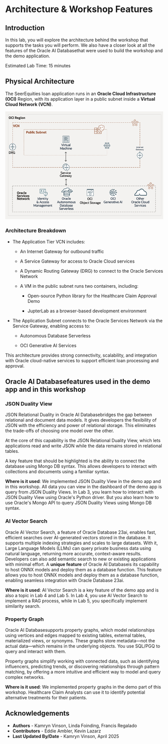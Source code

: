 # Architecture & Workshop Features

## Introduction

In this lab, you will explore the architecture behind the workshop that supports the tasks you will perform. We also have a closer look at all the features of the Oracle AI Databasethat were used to build the workshop and the demo application.

Estimated Lab Time: 15 minutes

## Physical Architecture

The SeerEquities loan application runs in an **Oracle Cloud Infrastructure (OCI)** Region, with its application layer in a public subnet inside a **Virtual Cloud Network (VCN)**.

![Physical Architecture](./images/physical-architecture.png)

### Architecture Breakdown

- The Application Tier VCN includes:

    - An Internet Gateway for outbound traffic

    - A Service Gateway for access to Oracle Cloud services

    - A Dynamic Routing Gateway (DRG) to connect to the Oracle Services Network

    - A VM in the public subnet runs two containers, including:

        - Open-source Python library for the Healthcare Claim Approval Demo

        - JupterLab as a browser-based development environment

- The Application Subnet connects to the Oracle Services Network via the Service Gateway, enabling access to:

    - Autonomous Database Serverless

    - OCI Generative AI Services

This architecture provides strong connectivity, scalability, and integration with Oracle cloud-native services to support efficient loan processing and approval.

## Oracle AI Databasefeatures used in the demo app and in this workshop




### **JSON Duality View**

JSON Relational Duality in Oracle AI Databasebridges the gap between relational and document data models. It gives developers the flexibility of JSON with the efficiency and power of relational storage. This eliminates the trade-offs of choosing one model over the other.

At the core of this capability is the JSON Relational Duality View, which lets applications read and write JSON while the data remains stored in relational tables.

A key feature that should be highlighted is the ability to connect the database using Mongo DB syntax. This allows developers to interact with collections and documents using a familiar syntax. 

**Where is it used**: We implemented JSON Duality View in the demo app and in this workshop. All data you can view in the dashboard of the demo app is query from JSON Duality Views. In Lab 3, you learn how to interact with JSON Duality View using Oracle's Python driver. But you also learn how to use Oracle's Mongo API to query JSON Duality Views using Mongo DB syntax.

### **AI Vector Search**

Oracle AI Vector Search, a feature of Oracle Database 23ai, enables fast, efficient searches over AI-generated vectors stored in the database. It supports multiple indexing strategies and scales to large datasets. With it, Large Language Models (LLMs) can query private business data using natural language, returning more accurate, context-aware results. Developers can also add semantic search to new or existing applications with minimal effort. A **unique feature** of Oracle AI Databaseis its capability to host ONNX models and deploy them as a database function. This feature allows you to host ONNX models and deploy them as a database function, enabling seamless integration with Oracle Database 23ai.

**Where is it used**: AI Vector Search is a key feature of the demo app and is also a topic in Lab 4 and Lab 5. In Lab 4, you use AI Vector Search to implement a RAG process, while in Lab 5, you specifically implement similarity search.

### **Property Graph**

Oracle AI Databasesupports property graphs, which model relationships using vertices and edges mapped to existing tables, external tables, materialized views, or synonyms. These graphs store metadata—not the actual data—which remains in the underlying objects. You use SQL/PGQ to query and interact with them.

Property graphs simplify working with connected data, such as identifying influencers, predicting trends, or discovering relationships through pattern matching, by offering a more intuitive and efficient way to model and query complex networks.

**Where is it used**: We implemented property graphs in the demo part of this workshop. Healthcare Claim Analysts can use it to identify potential alternative treatments for their patients.


## Acknowledgements
* **Authors** - Kamryn Vinson, Linda Foinding, Francis Regalado
* **Contributors** - Eddie Ambler, Kevin Lazarz
* **Last Updated By/Date** - Kamryn Vinson, April 2025